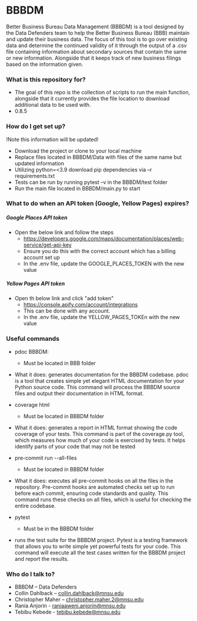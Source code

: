 
# BBBDM #


Better Business Bureau Data Management (BBBDM) is a tool designed by the Data Defenders team to help the Better Business Bureau (BBB) maintain and update their business data. The focus of this tool is to go over existing data and determine the continued validity of it through the output of a .csv file containing information about secondary sources that contain the same or new information. Alongside that it keeps track of new business filings based on the information given.


### What is this repository for? ###

* The goal of this repo is the collection of scripts to run the main function, alongside that it currently provides the file location to download additional data to be used with.
* 0.8.5

### How do I get set up? ###

!Note this information will be updated!

* Download the project or clone to your local machine
* Replace files located in BBBDM/Data with files of the same name but updated information
* Utilizing python=<3.9 download pip dependencies via –r requirements.txt
* Tests can be run by running pytest –v in the BBBDM/test folder
* Run the main file located in BBBDM/main.py to start

### What to do when an API token (Google, Yellow Pages) expires?
##### Google Places API token
* Open the below link and follow the steps
  * https://developers.google.com/maps/documentation/places/web-service/get-api-key
  * Ensure you do this with the correct account which has a billing account set up
  * In the .env file, update the GOOGLE_PLACES_TOKEN with the new value
 
##### Yellow Pages API token
* Open th below link and click "add token"
  * https://console.apify.com/account/integrations
  * This can be done with any account.
  * In the .env file, update the YELLOW_PAGES_TOKEn with the new value


### Useful commands 

* pdoc BBBDM:
  * Must be located in BBB folder
* What it does: generates documentation for the BBBDM codebase. pdoc is a tool that creates simple yet elegant HTML documentation for your Python source code. This command will process the BBBDM source files and output their documentation in HTML format.
  
* coverage html
  * Must be located in BBBDM folder
* What it does: generates a report in HTML format showing the code coverage of your tests. This command is part of the coverage.py tool, which measures how much of your code is exercised by tests. It helps identify parts of your code that may not be tested
* pre-commit run --all-files
  * Must be located in BBBDM folder
* What it does: executes all pre-commit hooks on all the files in the repository. Pre-commit hooks are automated checks set up to run before each commit, ensuring code standards and quality. This command runs these checks on all files, which is useful for checking the entire codebase.
* pytest
  * Must be in the BBBDM folder
* runs the test suite for the BBBDM project. Pytest is a testing framework that allows you to write simple yet powerful tests for your code. This command will execute all the test cases written for the BBBDM project and report the results.

### Who do I talk to? ###

* BBBDM – Data Defenders
* Collin Dahlback – collin.dahlback@mnsu.edu
* Christopher Maher – christopher.maher.2@mnsu.edu
* Rania Anjorin     - raniaaweni.anjorin@mnsu.edu
* Tebibu Kebede     - tebibu.kebede@mnsu.edu 

